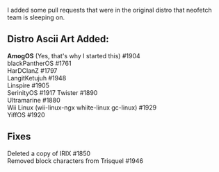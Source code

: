 I added some pull requests that were in the original distro that neofetch team is sleeping on. 

## Distro Ascii Art Added: 

**AmogOS**  (Yes, that's why I started this) #1904  
blackPantherOS #1761  
HarDClanZ #1797  
LangitKetujuh #1948  
Linspire #1905  
SerinityOS #1917
Twister #1890  
Ultramarine #1880  
Wii Linux (wii-linux-ngx whiite-linux gc-linux) #1929  
YiffOS #1920  

## Fixes
Deleted a copy of IRIX #1850  
Removed block characters from Trisquel #1946  
